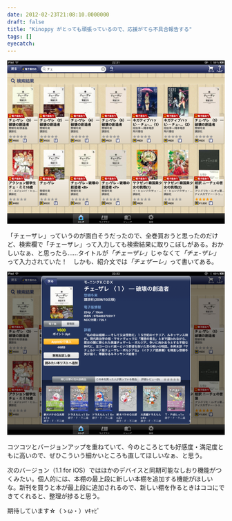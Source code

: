 ```yaml
---
date: 2012-02-23T21:08:10.0000000
draft: false
title: "Kinoppy がとっても頑張っているので、応援がてら不具合報告する"
tags: []
eyecatch: 
---
```

<p><img src="20120223205810.png" alt="f:id:daruyanagi:20120223205810p:plain" title="f:id:daruyanagi:20120223205810p:plain" class="hatena-fotolife"></p><p>「チェーザレ」っていうのが面白そうだったので、全巻買おうと思ったのだけど、検索欄で「チェーザレ」って入力しても検索結果に取りこぼしがある。おかしいなぁ、と思ったら……タイトルが<i>「チェーザレ」</i>じゃなくて<i>「チェ-ザレ」</i>って入力されていた！　しかも、紹介文では<i>「チェザーレ」</i>って書いてある。</p><p><img src="20120223210748.png" alt="f:id:daruyanagi:20120223210748p:plain" title="f:id:daruyanagi:20120223210748p:plain" class="hatena-fotolife"></p><p>コツコツとバージョンアップを重ねていて、今のところとても好感度・満足度ともに高いので、ぜひこういう細かいところも直してほしいなぁ、と思う。</p><p>次のバージョン（1.1 for iOS）ではほかのデバイスと同期可能なしおり機能がつくみたい。個人的には、本棚の最上段に新しい本棚を追加する機能がほしいな。新刊を買うと本が最上段に追加されるので、新しい棚を作るときはココにできてくれると、整理が捗ると思う。</p><p>期待しています☆（ゝω・）vｷｬﾋﾟ</p>

